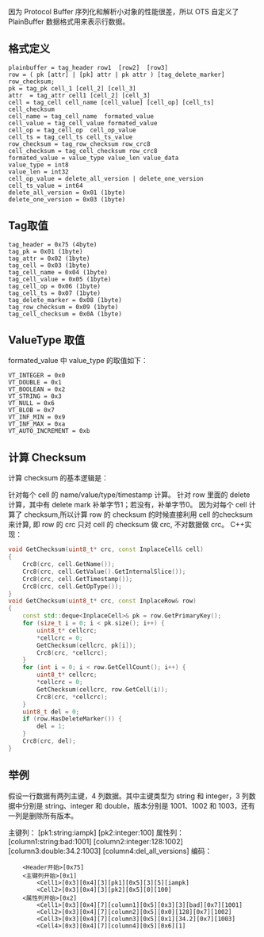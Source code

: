 因为 Protocol Buffer 序列化和解析小对象的性能很差，所以 OTS 自定义了 PlainBuffer 数据格式用来表示行数据。

## 格式定义

```
plainbuffer = tag_header row1  [row2]  [row3]
row = ( pk [attr] | [pk] attr | pk attr ) [tag_delete_marker] row_checksum;
pk = tag_pk cell_1 [cell_2] [cell_3]
attr  = tag_attr cell1 [cell_2] [cell_3]
cell = tag_cell cell_name [cell_value] [cell_op] [cell_ts] cell_checksum
cell_name = tag_cell_name  formated_value
cell_value = tag_cell_value formated_value
cell_op = tag_cell_op  cell_op_value
cell_ts = tag_cell_ts cell_ts_value
row_checksum = tag_row_checksum row_crc8
cell_checksum = tag_cell_checksum row_crc8
formated_value = value_type value_len value_data
value_type = int8
value_len = int32
cell_op_value = delete_all_version | delete_one_version
cell_ts_value = int64
delete_all_version = 0x01 (1byte)
delete_one_version = 0x03 (1byte)
```

## Tag取值

```
tag_header = 0x75 (4byte)
tag_pk = 0x01 (1byte)
tag_attr = 0x02 (1byte)
tag_cell = 0x03 (1byte)
tag_cell_name = 0x04 (1byte)
tag_cell_value = 0x05 (1byte)
tag_cell_op = 0x06 (1byte)
tag_cell_ts = 0x07 (1byte)
tag_delete_marker = 0x08 (1byte)
tag_row_checksum = 0x09 (1byte)
tag_cell_checksum = 0x0A (1byte)
```

## ValueType 取值

formated_value 中 value_type 的取值如下：

```
VT_INTEGER = 0x0
VT_DOUBLE = 0x1
VT_BOOLEAN = 0x2
VT_STRING = 0x3
VT_NULL = 0x6
VT_BLOB = 0x7
VT_INF_MIN = 0x9
VT_INF_MAX = 0xa
VT_AUTO_INCREMENT = 0xb
```

## 计算 Checksum

计算 checksum 的基本逻辑是：

针对每个 cell 的 name/value/type/timestamp 计算。
针对 row 里面的 delete 计算，其中有 delete mark 补单字节1；若没有，补单字节0。
因为对每个 cell 计算了 checksum,所以计算 row 的 checksum 的时候直接利用 cell 的checksum 来计算, 即 row 的 crc 只对 cell 的 checksum 做 crc, 不对数据做 crc。
C++实现：

```cpp
void GetChecksum(uint8_t* crc, const InplaceCell& cell)
{
    Crc8(crc, cell.GetName());
    Crc8(crc, cell.GetValue().GetInternalSlice());
    Crc8(crc, cell.GetTimestamp());
    Crc8(crc, cell.GetOpType());
}
void GetChecksum(uint8_t* crc, const InplaceRow& row)
{
    const std::deque<InplaceCell>& pk = row.GetPrimaryKey();
    for (size_t i = 0; i < pk.size(); i++) {
        uint8_t* cellcrc;
        *cellcrc = 0;
        GetChecksum(cellcrc, pk[i]);
        Crc8(crc, *cellcrc);
    }
    for (int i = 0; i < row.GetCellCount(); i++) {
        uint8_t* cellcrc;
        *cellcrc = 0;
        GetChecksum(cellcrc, row.GetCell(i));
        Crc8(crc, *cellcrc);
    }
    uint8_t del = 0;
    if (row.HasDeleteMarker()) {
        del = 1;
    }
    Crc8(crc, del);
}
```

## 举例

假设一行数据有两列主键，4 列数据。其中主键类型为 string 和 integer，3 列数据中分别是 string、integer 和 double，版本分别是 1001、1002 和 1003，还有一列是删除所有版本。

主键列：
[pk1:string:iampk]
[pk2:integer:100]
属性列：
[column1:string:bad:1001]
[column2:integer:128:1002]
[column3:double:34.2:1003]
[column4:del_all_versions]
编码：

```
    <Header开始>[0x75]
    <主键列开始>[0x1]
        <Cell1>[0x3][0x4][3][pk1][0x5][3][5][iampk]
        <Cell2>[0x3][0x4][3][pk2][0x5][0][100]
    <属性列开始>[0x2]
        <Cell1>[0x3][0x4][7][column1][0x5][0x3][3][bad][0x7][1001]
        <Cell2>[0x3][0x4][7][column2][0x5][0x0][128][0x7][1002]
        <Cell3>[0x3][0x4][7][column3][0x5][0x1][34.2][0x7][1003]
        <Cell4>[0x3][0x4][7][column4][0x5][0x6][1]
```
